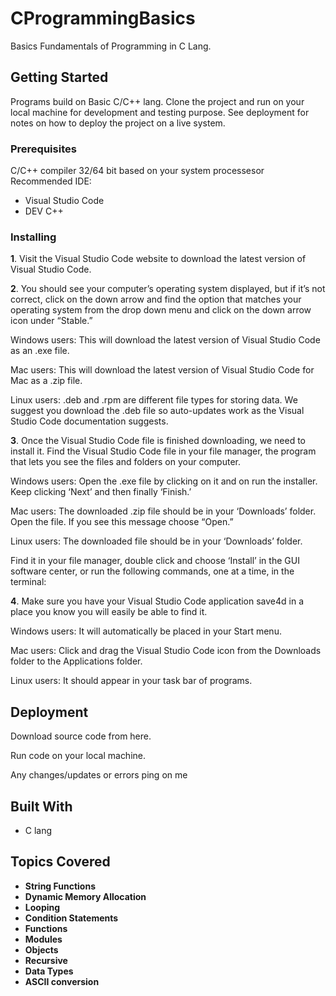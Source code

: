 # CProgrammingBasics
 Basics Fundamentals of Programming in C Lang.
 

## Getting Started

Programs build on Basic C/C++ lang. Clone the project and run on your local machine for development and testing purpose. See deployment for notes on how to deploy the project on a live system.

### Prerequisites

C/C++ compiler 32/64 bit based on your system processesor
Recommended IDE:
* Visual Studio Code
* DEV C++

### Installing
**1**. Visit the Visual Studio Code website to download the latest version of Visual Studio Code.


**2**. You should see your computer’s operating system displayed, but if it’s not correct, click on the down arrow and find the option that matches your operating system from the drop down menu and click on the down arrow icon under “Stable.”

Windows users: This will download the latest version of Visual Studio Code as an .exe file.

Mac users: This will download the latest version of Visual Studio Code for Mac as a .zip file.

Linux users: .deb and .rpm are different file types for storing data. We suggest you download the .deb file so auto-updates work as the Visual Studio Code documentation suggests.

**3**. Once the Visual Studio Code file is finished downloading, we need to install it. Find the Visual Studio Code file in your file manager, the program that lets you see the files and folders on your computer.

Windows users: Open the .exe file by clicking on it and on run the installer. Keep clicking ‘Next’ and then finally ‘Finish.’

Mac users: The downloaded .zip file should be in your ‘Downloads’ folder. Open the file. If you see this message choose “Open.”

Linux users: The downloaded file should be in your ‘Downloads’ folder.

Find it in your file manager, double click and choose ‘Install’ in the GUI software center, or run the following commands, one at a time, in the terminal:

**4**. Make sure you have your Visual Studio Code application save4d in a place you know you will easily be able to find it.

Windows users: It will automatically be placed in your Start menu.

Mac users: Click and drag the Visual Studio Code icon from the Downloads folder to the Applications folder.

Linux users: It should appear in your task bar of programs.

## Deployment

Download source code from here.

Run code on your local machine.

Any changes/updates or errors ping on me

## Built With

* C lang

## Topics Covered
* **String Functions**
* **Dynamic Memory Allocation**
* **Looping** 
* **Condition Statements**
* **Functions**
* **Modules**
* **Objects**
* **Recursive**
* **Data Types**
* **ASCII conversion**


